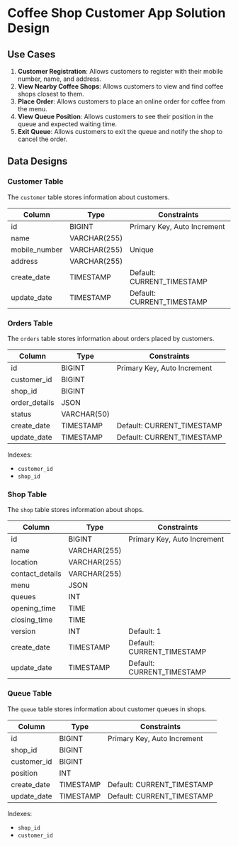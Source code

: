 # Coffee Shop Customer App Solution Design

## Use Cases
1. **Customer Registration**: Allows customers to register with their mobile number, name, and address.
2. **View Nearby Coffee Shops**: Allows customers to view and find coffee shops closest to them.
3. **Place Order**: Allows customers to place an online order for coffee from the menu.
4. **View Queue Position**: Allows customers to see their position in the queue and expected waiting time.
5. **Exit Queue**: Allows customers to exit the queue and notify the shop to cancel the order.

## Data Designs

### Customer Table

The `customer` table stores information about customers.

| Column        | Type          | Constraints                         |
|---------------|---------------|-------------------------------------|
| id            | BIGINT        | Primary Key, Auto Increment         |
| name          | VARCHAR(255)  |                                     |
| mobile_number | VARCHAR(255)  | Unique                              |
| address       | VARCHAR(255)  |                                     |
| create_date   | TIMESTAMP     | Default: CURRENT_TIMESTAMP          |
| update_date   | TIMESTAMP     | Default: CURRENT_TIMESTAMP          |

### Orders Table

The `orders` table stores information about orders placed by customers.

| Column        | Type          | Constraints                         |
|---------------|---------------|-------------------------------------|
| id            | BIGINT        | Primary Key, Auto Increment         |
| customer_id   | BIGINT        |                                     |
| shop_id       | BIGINT        |                                     |
| order_details | JSON          |                                     |
| status        | VARCHAR(50)   |                                     |
| create_date   | TIMESTAMP     | Default: CURRENT_TIMESTAMP          |
| update_date   | TIMESTAMP     | Default: CURRENT_TIMESTAMP          |

Indexes:
- `customer_id`
- `shop_id`

### Shop Table

The `shop` table stores information about shops.

| Column           | Type          | Constraints                         |
|------------------|---------------|-------------------------------------|
| id               | BIGINT        | Primary Key, Auto Increment         |
| name             | VARCHAR(255)  |                                     |
| location         | VARCHAR(255)  |                                     |
| contact_details  | VARCHAR(255)  |                                     |
| menu             | JSON          |                                     |
| queues           | INT           |                                     |
| opening_time     | TIME          |                                     |
| closing_time     | TIME          |                                     |
| version          | INT           | Default: 1                          |
| create_date      | TIMESTAMP     | Default: CURRENT_TIMESTAMP          |
| update_date      | TIMESTAMP     | Default: CURRENT_TIMESTAMP          |

### Queue Table

The `queue` table stores information about customer queues in shops.

| Column        | Type          | Constraints                         |
|---------------|---------------|-------------------------------------|
| id            | BIGINT        | Primary Key, Auto Increment         |
| shop_id       | BIGINT        |                                     |
| customer_id   | BIGINT        |                                     |
| position      | INT           |                                     |
| create_date   | TIMESTAMP     | Default: CURRENT_TIMESTAMP          |
| update_date   | TIMESTAMP     | Default: CURRENT_TIMESTAMP          |

Indexes:
- `shop_id`
- `customer_id`